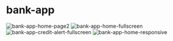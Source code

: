 # bank-app
![bank-app-home-page2](https://user-images.githubusercontent.com/73966666/220077910-a658bc82-d3cb-4bf5-a587-c5f381ae9203.png)
![bank-app-home-fullscreen](https://user-images.githubusercontent.com/73966666/220078035-b6bd04e9-0a2f-423c-bdb2-ad7ab2969d48.png)
![bank-app-credit-alert-fullscreen](https://user-images.githubusercontent.com/73966666/220078246-f90f2e8a-c028-486d-b6ab-31a01bc3b62f.png)
![bank-app-home-responsive](https://user-images.githubusercontent.com/73966666/220078160-543e0823-0f10-4a09-8a9d-2f6ed452904b.png)
